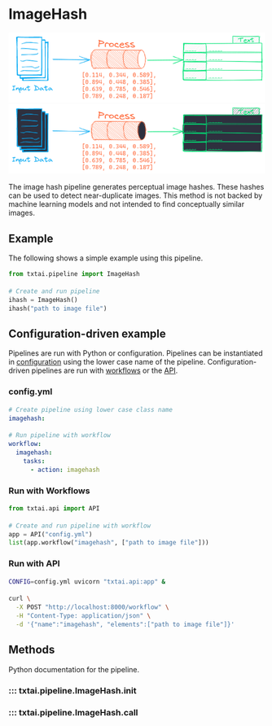 # ImageHash

![pipeline](../../images/pipeline.png#only-light)
![pipeline](../../images/pipeline-dark.png#only-dark)

The image hash pipeline generates perceptual image hashes. These hashes can be used to detect near-duplicate images. This method is not backed by machine learning models and not intended to find conceptually similar images.

## Example

The following shows a simple example using this pipeline.

```python
from txtai.pipeline import ImageHash

# Create and run pipeline
ihash = ImageHash()
ihash("path to image file")
```

## Configuration-driven example

Pipelines are run with Python or configuration. Pipelines can be instantiated in [configuration](../../../api/configuration/#pipeline) using the lower case name of the pipeline. Configuration-driven pipelines are run with [workflows](../../../workflow/#configuration-driven-example) or the [API](../../../api#local-instance).

### config.yml
```yaml
# Create pipeline using lower case class name
imagehash:

# Run pipeline with workflow
workflow:
  imagehash:
    tasks:
      - action: imagehash
```

### Run with Workflows

```python
from txtai.api import API

# Create and run pipeline with workflow
app = API("config.yml")
list(app.workflow("imagehash", ["path to image file"]))
```

### Run with API

```bash
CONFIG=config.yml uvicorn "txtai.api:app" &

curl \
  -X POST "http://localhost:8000/workflow" \
  -H "Content-Type: application/json" \
  -d '{"name":"imagehash", "elements":["path to image file"]}'
```

## Methods

Python documentation for the pipeline.

### ::: txtai.pipeline.ImageHash.__init__
### ::: txtai.pipeline.ImageHash.__call__
